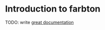 # Introduction to farbton

TODO: write [great documentation](http://jacobian.org/writing/what-to-write/)
